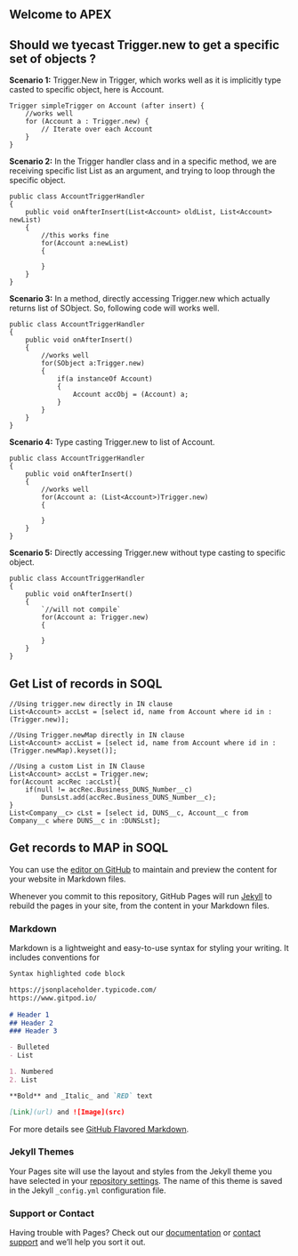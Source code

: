 ## Welcome to APEX 

## Should we tyecast Trigger.new to get a specific set of objects ?

**Scenario 1:** Trigger.New in Trigger, which works well as it is implicitly type casted to specific object, here is Account.
```
Trigger simpleTrigger on Account (after insert) {
    //works well
    for (Account a : Trigger.new) {
        // Iterate over each Account
    }
}
```

**Scenario 2:** In the Trigger handler class and in a specific method, we are receiving specific list List<Account> as an argument, and trying to loop through the specific object.
```
public class AccountTriggerHandler
{   
    public void onAfterInsert(List<Account> oldList, List<Account> newList)
    {
        //this works fine
        for(Account a:newList)
        {

        }
    }   
}
```

**Scenario 3:** In a method, directly accessing Trigger.new which actually returns list of SObject. So, following code will works well.
```
public class AccountTriggerHandler
{
    public void onAfterInsert()
    {
        //works well
        for(SObject a:Trigger.new)
        {
            if(a instanceOf Account)
            {
                Account accObj = (Account) a;
            }
        }
    }
}
```
    
**Scenario 4:** Type casting Trigger.new to list of Account.
```
public class AccountTriggerHandler
{
    public void onAfterInsert()
    {
        //works well
        for(Account a: (List<Account>)Trigger.new)
        {

        }
    }
}
```
    
**Scenario 5:** Directly accessing Trigger.new without type casting to specific object.
```
public class AccountTriggerHandler
{
    public void onAfterInsert()
    {
        `//will not compile`
        for(Account a: Trigger.new)
        {

        }
    }
}
```    

## Get List of records in SOQL
```
//Using trigger.new directly in IN clause
List<Account> accLst = [select id, name from Account where id in :(Trigger.new)];

//Using Trigger.newMap directly in IN clause    
List<Account> accList = [select id, name from Account where id in :(Trigger.newMap).keyset()];

//Using a custom List in IN Clause
List<Account> accLst = Trigger.new;    
for(Account accRec :accLst){
    if(null != accRec.Business_DUNS_Number__c)
        DunsLst.add(accRec.Business_DUNS_Number__c);
}    
List<Company__c> cLst = [select id, DUNS__c, Account__c from Company__c where DUNS__c in :DUNSLst];    
```    

## Get records to MAP in SOQL
    
    
You can use the [editor on GitHub](https://github.com/EasyLearnJava/SFApex/edit/gh-pages/index.md) to maintain and preview the content for your website in Markdown files.

Whenever you commit to this repository, GitHub Pages will run [Jekyll](https://jekyllrb.com/) to rebuild the pages in your site, from the content in your Markdown files.

### Markdown

Markdown is a lightweight and easy-to-use syntax for styling your writing. It includes conventions for

```markdown
Syntax highlighted code block

https://jsonplaceholder.typicode.com/
https://www.gitpod.io/
    
# Header 1
## Header 2
### Header 3

- Bulleted
- List

1. Numbered
2. List

**Bold** and _Italic_ and `RED` text

[Link](url) and ![Image](src)
```

For more details see [GitHub Flavored Markdown](https://guides.github.com/features/mastering-markdown/).

### Jekyll Themes

Your Pages site will use the layout and styles from the Jekyll theme you have selected in your [repository settings](https://github.com/EasyLearnJava/SFApex/settings/pages). The name of this theme is saved in the Jekyll `_config.yml` configuration file.

### Support or Contact

Having trouble with Pages? Check out our [documentation](https://docs.github.com/categories/github-pages-basics/) or [contact support](https://support.github.com/contact) and we’ll help you sort it out.
